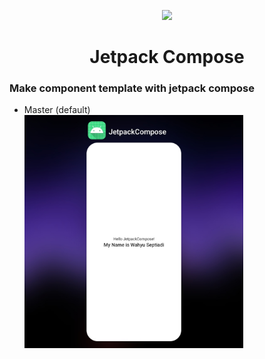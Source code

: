 <p align="center"><a href=""><img height="150" src="https://user-images.githubusercontent.com/37952748/132124247-07597373-6b69-4ca3-b419-a7678308017f.png"></a></p>
<h1 align="center">Jetpack Compose</h1>

### Make component template with jetpack compose
- Master (default) <br>
<img src="assets/greeting.jpg" alt="NotFound" width="350"><br>
